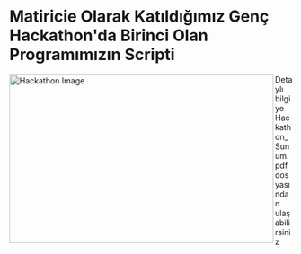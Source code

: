 # Matiricie Olarak Katıldığımız Genç Hackathon'da Birinci Olan Programımızın Scripti
<img src="https://github.com/fuchstech/matiricie_hackathon/blob/main/images/hackathon.jpg" alt="Hackathon Image" width="470" height="300" align="left"/>

Detaylı bilgiye Hackathon_Sunum.pdf dosyasından ulaşabilirsiniz


